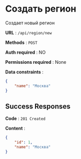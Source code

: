# Создать регион

Создает новый регион

**URL** : `/api/region/new`

**Methods** : `POST`

**Auth required** : NO

**Permissions required** : None

**Data constraints** : 
```json
{
    "name": "Москва"
}
```

## Success Responses

**Code** : `201 Created`

**Content** :

```json
{
    "id": 1,
    "name": "Москва"
}
```